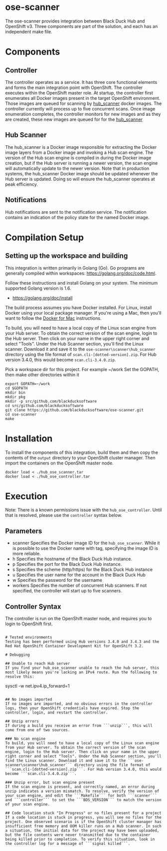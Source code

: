 # ose-scanner

The ose-scanner provides integration between Black Duck Hub and OpenShift v3. Three components are part of the solution, and each has an independent make file.

# Components

## <a name="controller"></a>Controller

The controller operates as a service. It has three core functional elements and forms the main integration point with OpenShift. The controller executes within the OpenShift master role. At startup, the controller first enumerates all Docker images present in the target OpenShift environment. Those images are queued for scanning by [hub_scanner](#hub_scanner) docker images. The controller currently will process up to five concurrent scans. Once image enumeration completes, the controller monitors for new images and as they are created, these new images are queued for for the [hub_scanner](#hub_scanner)

## <a name="hub_scanner"></a>Hub Scanner

The hub_scanner is a Docker image responsible for extracting the Docker image layers from a Docker image and invoking a Hub scan engine. The version of the Hub scan engine is compiled in during the Docker image creation, but if the Hub server is running a newer version, the scan engine will automatically update to the newer version. Note that in production systems, the hub_scanner Docker image should be updated whenever the Hub server is updated. Doing so will ensure the hub_scanner operates at peak efficiency.

## <a name="notification"></a>Notifications

Hub notifications are sent to the notification service. The notification contains an indication of the policy state for the named Docker image. 

# Compilation Setup

## Setting up the workspace and building

This integration is written primarily in Golang (Go). Go programs are generally compiled within workspaces: https://golang.org/doc/code.html.

Follow these instructions and install Golang on your system. The minimum supported Golang version is 1.6.
* https://golang.org/doc/install

The build process assumes you have Docker installed. For Linux, install Docker using your local package manager. If you're using a Mac, then you'll want to follow the [Docker for Mac](https://docs.docker.com/engine/installation/mac/) instructions.

To build, you will need to have a local copy of the Linux scan engine from your Hub server. To obtain the correct version of the scan engine, login to the Hub server. Then click on your name in the upper right corner and select "Tools". Under the Hub Scanner section, you'll find the Linux scanner. Download it and save it to the ```ose-scanner\scanner\hub_scanner``` directory using the file format of ```scan.cli-[dotted-version].zip```. For Hub version 3.4.0, this would become ```scan.cli-3.4.0.zip```.

Pick a workspace dir for this project. For example ~/work
Set the GOPATH, then make other directories within it

```
export GOPATH=~/work
cd $GOPATH
mkdir bin
mkdir pkg
mkdir -p src/github.com/blackducksoftware
cd src/github.com/blackducksoftware
git clone https://github.com/blackducksoftware/ose-scanner.git
cd ose-scanner
make
```

# Installation

To install the components of this integration, build them and then copy the contents of the ```output``` directory to your OpenShift cluster manager. Then import the containers on the OpenShift master node.

```
docker load < ./hub_ose_scanner.tar
docker load < ./hub_ose_controller.tar
```

# Execution

Note: There is a known permissions issue with the ```hub_ose_controller```. Until that is resolved, please use the ```controller``` syntax below.

## Parameters

* scanner 	Specifies the Docker image ID for the ```hub_ose_scanner```. While it is possible to use the Docker name with tag, specifying the image ID is more reliable.
* h 		Specifies the hostname of the Black Duck Hub instance. 
* p 		Specifies the port for the Black Duck Hub instance.
* s 		Specifies the scheme (http/https) for the Black Duck Hub instance
* u			Specifies the user name for the account in the Black Duck Hub
* w			Specifies the password for the username
* workers	Specifies the number of concurrent Hub scanners. If not specified, the controller will start up to five scanners.

## Controller Syntax
The controller is run on the OpenShift master node, and requires you to login to OpenShift first.

``` ./controller --scanner [id] --h [host] --p 443 --s https --u [user] --w [[password]] --workers 2

# Tested environments
Testing has been performed using Hub versions 3.4.0 and 3.4.3 and the Red Hat OpenShift Container Development Kit for OpenShift 3.2. 

# Debugging

## Unable to reach Hub server
If you find your hub_ose_scanner unable to reach the hub server, this most likely means you're lacking an IPv4 route. Run the following to resolve this:
```
sysctl -w net.ipv4.ip_forward=1
```

## No images imported
If no images are imported, and no obvious errors in the controller logs, then your OpenShift credentials have expired. Stop the controller, login, and restart the controller.

## Unzip errors
If during a build you receive an error from ```unzip```, this will come from one of two sources.

### No scan engine
To build, you will need to have a local copy of the Linux scan engine from your Hub server. To obtain the correct version of the scan engine, login to the Hub server. Then click on your name in the upper right corner and select "Tools". Under the Hub Scanner section, you'll find the Linux scanner. Download it and save it to the ```ose-scanner\scanner\hub_scanner``` directory using the file format of ```scan.cli-[dotted-version].zip```. For Hub version 3.4.0, this would become ```scan.cli-3.4.0.zip```.

### Unzip error, but scan engine present
If the scan engine is present, and correctly named, an error during unzip indicates a version mismatch. To resolve, verify the version of your scan engine, and edit the ```Makefile``` for both ```scanner``` and ```controller``` to set the ```BDS_VERSION``` to match the version of your scan engine.

## Code location stuck "In Progress" or no files present for a project
If a code location is stuck in progress, you will see no files for the project. One observed scenario is if the OpenShift cluster manager has insufficient free memory and OOM killer runs on a Hub scanner. In such a situation, the initial data for the project may have been uploaded, but the file contents were never transmitted due to the container being killed prior to completion. To verify this situation, look in the controller log for a message of ```signal killed```.





